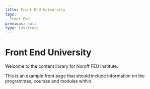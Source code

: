 ```yaml
---
title: Front End University
tags:
- Front End
previous: null
type: Institute
---
```


# Front End University

Welcome to the content library for Noroff FEU Institute.

This is an example front page that should include information on the programmes, courses and modules within.